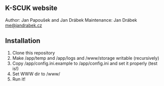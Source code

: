 K-SCUK website
--------------

Author: Jan Papoušek and Jan Drábek
Maintenance: Jan Drábek <me@jandrabek.cz>

Installation
------------
1. Clone this repository
2. Make /app/temp and /app/logs and /www/storage writable (recursively)
3. Copy /app/config.ini.example to /app/config.ini and set it properly (test is!)
4. Set WWW dir to /www/
5. Run it!
